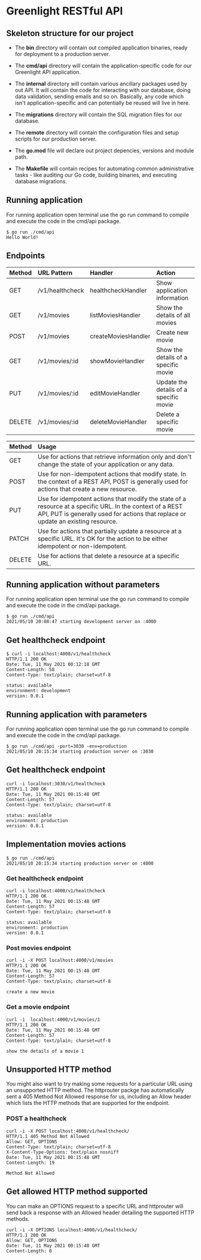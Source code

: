 # Greenlight RESTful API

## Skeleton structure for our project

* The **bin** directory will contain out compiled application binaries, ready for deployment to a production server.

* The **cmd/api** directory will contain the application-specific code for our Greenlight API application.

* The **internal** directory will contain various ancillary packages used by out API. It will contain the code for interacting with our database, doing data validation, sending emails and so on. Basically, any code which isn't application-specific and can potentially be reused will live in here.

* The **migrations** directory will contain the SQL migration files for our database.

* The **remote** directory will contain the configuration files and setup scripts for our production server.

* The **go.mod** file will declare out project depencies, versions and module path.

* The **Makefile** will contain recipes for automating common administrative tasks - like auditing our Go code, building binaries, and executing database migrations.

## Running application
For running application open terminal use the go run command to compile and execute the code in the cmd/api package.
```
$ go run ./cmd/api
Hello World!
```

## Endpoints

| Method | URL Pattern     |  Handler            | Action                                 |
|:-------|:----------------|:--------------------|:---------------------------------------|
| GET    | /v1/healthcheck | healthcheckHandler  | Show application information           |
| GET    | /v1/movies      | listMoviesHandler   | Show the details of all movies         |
| POST   | /v1/movies      | createMoviesHandler | Create new movie                       |
| GET    | /v1/movies/:id  | showMovieHandler    | Show the details of a specific movie   |
| PUT    | /v1/movies/:id  | editMovieHandler    | Update the details of a specific movie |
| DELETE | /v1/movies/:id  | deleteMovieHandler  | Delete a specific movie                |


| Method | Usage                                                                                                                                         | 
|:-------|:----------------------------------------------------------------------------------------------------------------------------------------------|
| GET    | Use for actions that retrieve information only and don't change the state of your application or any data.                                    |
| POST   | Use for non-idempotent actions that modify state. In the context of a REST API, POST is generally used for actions that create a new resource.|
| PUT    | Use for idempotent actions that modify the state of a resource at a specific URL. In the context of a REST API, PUT is generally used for actions that replace or update an existing resource. |
| PATCH  | Use for actions that partially update a resource at a specific URL. It's OK for the action to be either idempotent or non-idempotent. |
| DELETE | Use for actions that delete a resource at a specific URL. |








## Running application without parameters
For running application open terminal use the go run command to compile and execute the code in the cmd/api package.
```
$ go run ./cmd/api
2021/05/10 20:08:47 starting development server on :4000
```

## Get healthcheck endpoint
```
$ curl -i localhost:4000/v1/healthcheck
HTTP/1.1 200 OK
Date: Tue, 11 May 2021 00:12:18 GMT
Content-Length: 58
Content-Type: text/plain; charset=utf-8

status: available
environment: development
version: 0.0.1
```

## Running application with parameters
For running application open terminal use the go run command to compile and execute the code in the cmd/api package.
```
$ go run ./cmd/api -port=3030 -env=production
2021/05/10 20:15:34 starting production server on :3030
```
## Get healthcheck endpoint
```
curl -i localhost:3030/v1/healthcheck
HTTP/1.1 200 OK
Date: Tue, 11 May 2021 00:15:48 GMT
Content-Length: 57
Content-Type: text/plain; charset=utf-8

status: available
environment: production
version: 0.0.1
```

## Implementation movies actions
```
$ go run ./cmd/api
2021/05/10 20:15:34 starting production server on :4000
```

### Get healthcheck endpoint
```
curl -i localhost:4000/v1/healthcheck
HTTP/1.1 200 OK
Date: Tue, 11 May 2021 00:15:48 GMT
Content-Length: 57
Content-Type: text/plain; charset=utf-8

status: available
environment: production
version: 0.0.1
```

### Post movies endpoint
```
curl -i -X POST localhost:4000/v1/movies
HTTP/1.1 200 OK
Date: Tue, 11 May 2021 00:15:48 GMT
Content-Length: 57
Content-Type: text/plain; charset=utf-8

create a new movie
```

### Get a movie endpoint
```
curl -i  localhost:4000/v1/movies/1
HTTP/1.1 200 OK
Date: Tue, 11 May 2021 00:15:48 GMT
Content-Length: 57
Content-Type: text/plain; charset=utf-8

show the details of a movie 1
```

## Unsupported HTTP method
You might also want to try making some requests for a particular URL using an unsupported HTTP method. The httprouter packge has automatically sent a 405 Method Not Allowed response for us, including an Allow header which lists the HTTP methods that are supported for the endpoint.

### POST a healthcheck
```
curl -i -X POST localhost:4000/v1/healthcheck/
HTTP/1.1 405 Method Not Allowed
Allow: GET, OPTIONS
Content-Type: text/plain; charset=utf-8
X-Content-Type-Options: text/plain nosniff
Date: Tue, 11 May 2021 00:15:48 GMT
Content-Length: 19

Method Not Allowed
```

## Get allowed HTTP method supported
You can make an OPTIONS request to a specific URL and httprouter will send back a response with an Allowed header detailing the supported HTTP methods.

```
curl -i -X OPTIONS localhost:4000/v1/healthcheck/
HTTP/1.1 200 OK
Allow: GET, OPTIONS
Date: Tue, 11 May 2021 00:15:48 GMT
Content-Length: 0
```
